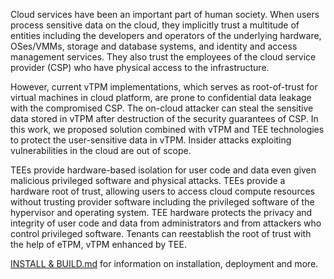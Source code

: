 Cloud services have been an important part of human society. When users process sensitive data on the cloud, they implicitly trust a multitude of entities including the developers and operators of the underlying hardware, OSes/VMMs, storage and database systems, and identity and access management services. They also trust the employees of the cloud service provider (CSP) who have physical access to the infrastructure. 

However, current vTPM implementations, which serves as root-of-trust for virtual machines in cloud platform, are prone to confidential data leakage with the compromised CSP. The on-cloud attacker can steal the sensitive data stored in vTPM after destruction of the security guarantees of CSP. In this work, we proposed solution combined with vTPM and TEE technologies to protect the user-sensitive data in vTPM. Insider attacks exploiting vulnerabilities in the cloud are out of scope.

TEEs provide hardware-based isolation for user code and data even given malicious privileged software and physical attacks. TEEs provide a hardware root of trust, allowing users to access cloud compute resources without trusting provider software including the privileged software of the hypervisor and operating system. TEE hardware protects the privacy and integrity of user code and data from administrators and from attackers who control privileged software. Tenants can reestablish the root of trust with the help of eTPM, vTPM enhanced by TEE.

[INSTALL & BUILD.md](docs/BUILD.md) for information on installation, deployment and more.
